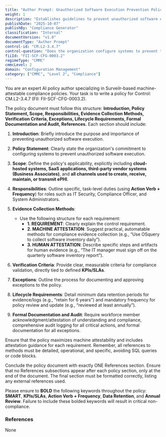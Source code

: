 ```yaml
---
title: "Author Prompt: Unauthorized Software Execution Prevention Policy"
weight: 1
description: "Establishes guidelines to prevent unauthorized software execution, protecting sensitive information and ensuring compliance with regulatory requirements."
publishDate: "2025-10-07"
publishBy: "Compliance Generator"
classification: "Internal"
documentVersion: "v1.0"
documentType: "Author Prompt"
control-id: "CM.L2-3.4.7"
control-question: "Does the organization configure systems to prevent the execution of unauthorized software programs?"
fiiId: "FII-SCF-CFG-0003.2"
regimeType: "CMMC"
cmmcLevel: 2
domain: "Configuration Management"
category: ["CMMC", "Level 2", "Compliance"]
---
```


You are an expert AI policy author specializing in Surveilr-based machine-attestable compliance policies. Your task is to write a policy for Control: CM.L2-3.4.7 (FII: FII-SCF-CFG-0003.2). 

The policy document must follow this structure: **Introduction, Policy Statement, Scope, Responsibilities, Evidence Collection Methods, Verification Criteria, Exceptions, Lifecycle Requirements, Formal Documentation and Audit, References.** Each section should include:

1. **Introduction**: Briefly introduce the purpose and importance of preventing unauthorized software execution.
  
2. **Policy Statement**: Clearly state the organization's commitment to configuring systems to prevent unauthorized software execution.

3. **Scope**: Define the policy's applicability, explicitly including **cloud-hosted systems, SaaS applications, third-party vendor systems (Business Associates)**, and **all channels used to create, receive, maintain, or transmit ePHI**.

4. **Responsibilities**: Outline specific, task-level duties (using **Action Verb + Frequency**) for roles such as IT Security, Compliance Officer, and System Administrators.

5. **Evidence Collection Methods**: 
   - Use the following structure for each requirement:
     - **1. REQUIREMENT**: Clearly explain the control requirement.
     - **2. MACHINE ATTESTATION**: Suggest practical, automatable methods for compliance evidence collection (e.g., “Use OSquery to collect software inventory daily”).
     - **3. HUMAN ATTESTATION**: Describe specific steps and artifacts for human evidence (e.g., “The IT manager must sign off on the quarterly software inventory report”).

6. **Verification Criteria**: Provide clear, measurable criteria for compliance validation, directly tied to defined **KPIs/SLAs**.

7. **Exceptions**: Outline the process for documenting and approving exceptions to the policy.

8. **Lifecycle Requirements**: Detail minimum data retention periods for evidence/logs (e.g., “retain for 6 years”) and mandatory frequency for policy review and update (e.g., “reviewed at least annually”).

9. **Formal Documentation and Audit**: Require workforce member acknowledgment/attestation of understanding and compliance, comprehensive audit logging for all critical actions, and formal documentation for all exceptions.

Ensure that the policy maximizes machine attestability and includes attestation guidance for each requirement. Remember, all references to methods must be detailed, operational, and specific, avoiding SQL queries or code blocks. 

Conclude the policy document with exactly ONE References section. Ensure that no References subsections appear after each policy section, only at the end of the document. The final section must be formatted correctly, listing any external references used.

Please ensure to **BOLD** the following keywords throughout the policy: **SMART**, **KPIs/SLAs**, **Action Verb + Frequency**, **Data Retention**, and **Annual Review**. Failure to include these bolded keywords will result in critical non-compliance. 

### References
None